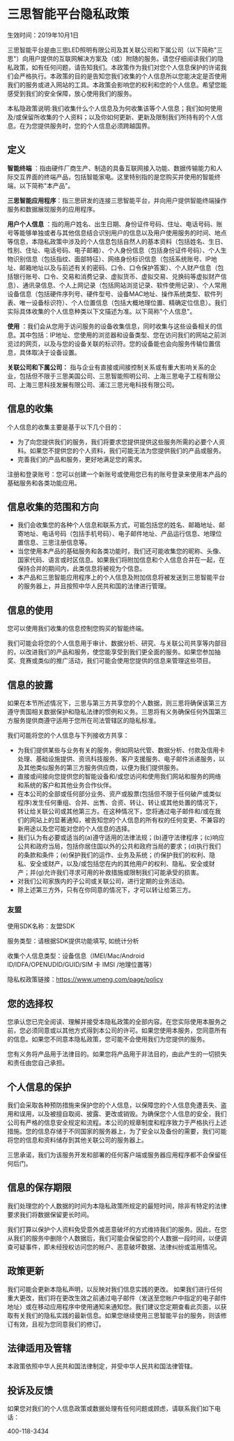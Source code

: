 # 三思智能平台隐私政策

生效时间：2019年10月1日

三思智能平台是由三思LED照明有限公司及其关联公司和下属公司（以下简称&quot;三思&quot;）向用户提供的互联网解决方案及（或）附随的服务。请您仔细阅读我们的隐私政策，如有任何问题，请告知我们。本政策作为我们对您个人信息保护的许诺我们会严格执行。本政策的目的是告知您我们收集的个人信息所以您能决定是否使用我们的服务或进入网站的工具。本政策会影响您的权利和您的个人信息。希望您能感受到我们的安全保障，放心使用我们的服务。

本私隐政策说明:我们收集什么个人信息及为何收集该等个人信息；我们如何使用及/或保留所收集的个人资料；以及你如何更新、更新及限制我们所持有的个人信息。在为您提供服务时，您的个人信息必须跨越国界。

## 定义

**智能终端** ：指由硬件厂商生产、制造的具备互联网接入功能、数据传输能力和人际交互界面的终端产品，包括智能家电。这里特别指的是您购买并使用的智能终端，以下简称&quot;本产品&quot;。

**三思智能应用程序**：指三思研发的连接三思智能平台，并向用户提供智能终端操作服务和数据展现服务的应用程序。

**用户个人信息** ：指的用户姓名、出生日期、身份证件号码、住址、电话号码、账号等能够单独或者与其他信息结合识别用户的信息以及用户使用服务的时间、地点等信息，本隐私政策中涉及的个人信息包括自然人的基本资料（包括姓名、生日、性别、住址、电话号码、电子邮箱）、个人身份信息（包括身份证件号码）、个人生物识别信息（包括指纹、面部特征）、网络身份标识信息（包括系统账号、IP地址、邮箱地址以及与前述有关的密码、口令、口令保护答案）、个人财产信息（包括银行账号、口令、交易和消费记录、虚拟货币、虚拟交易、兑换码等虚拟财产信息）、通讯录信息、个人上网记录（包括网站浏览记录、软件使用记录）、个人常用设备信息（包括硬件序列号、硬件型号、设备MAC地址、操作系统类型、软件列表、唯一设备标识符）、个人位置信息（包括大概地理位置、精确定位信息）。我们实际具体收集的个人信息种类以下文描述为准。以下简称&quot;个人信息&quot;。

**使用** ：我们会从您用于访问服务的设备收集信息，同时收集与这些设备相关的信息。其中包括：IP地址、您使用的浏览器和设备类型、您在访问我们的网站之前浏览过的网页，以及与您的设备关联的标识符。您的设备能也会向服务传输位置信息，具体取决于设备设置。

**关联公司和下属公司：** 指与企业有直接或间接控制关系或有重大影响关系的企业，包括但不限于三思美国公司、三思智能照明公司、上海三思电子工程有限公司、上海三思科技发展有限公司、浦江三思光电科技有限公司。

## 信息的收集

个人信息的收集主要是基于以下几个目的：

- 为了向您提供我们的服务，我们将要求您提供提供这些服务所需的必要个人资料。如果您不提供您的个人资料，我们可能无法为您提供我们的产品或服务。
- 完善我们的产品和服务，更好地满足您的需求。

注册和登录账号：您可以创建一个新账号或使用您已有的账号登录来使用本产品的基础服务和各类功能应用。

## 信息收集的范围和方向

- 我们会收集您的各种个人信息和联系方式，可能包括您的姓名、邮箱地址、邮寄地址、电话号码（包括手机号码）、电子邮件地址、产品运行信息、地理位置信息、三思注册信息等。
- 当您使用本产品的基础服务和各类功能时，我们还可能收集您的昵称、头像、国家代码、语言或时区信息。如果我们将附加信息和个人信息合并在一起，在保持合并的期间内，此类信息将被视为个信息。
- 本产品和三思智能应用程序上的个人信息及附加信息将被发送到三思智能平台的服务器上，并且按照中华人民共和国的法律进行管理。

## 信息的使用

您可以使用我们收集的信息控制您购买的智能终端。

我们可能会将您的个人信息用于审计、数据分析、研究、与关联公司共享等内部目的，以改进我们的产品和服务，使您能享受到我们更全面的服务。如果您参加抽奖、竞赛或类似的推广活动，我们可能会使用您提供的信息来管理这些项目。

## 信息的披露

如果在本节所述情况下，三思与第三方共享您的个人数据，则三思将确保该第三方遵守贵国相关数据保护和隐私法律的惯例和义务。三思将有义务确保任何外国第三方服务提供商遵守适用于您所在司法管辖区的隐私标准。

我们可能将您的个人信息与下列接收方共享：

- 为我们提供某些与业务有关的服务，例如网站代管、数据分析、付款及信用卡处理、基础设施提供、资讯科技服务、客户支援服务、电子邮件派递服务，以及其他类似服务的第三方服务供应商，以便为我们提供服务。
- 直接或间接向您提供您的智能设备和/或您访问和使用我们网站和服务的网络和系统的客户和其他业务合作伙伴。
- 在本公司的全部或任何部分业务、资产或股票(包括但不限于任何破产或类似程序)发生任何重组、合并、出售、合资、转让、转让或其他处置的情况下，转让给关联公司或其他第三方。在这种情况下，您将通过电子邮件和/或在我们的网站上的显著通知，被告知您的个人信息的所有权的任何变更、不兼容的新用途以及您可能对您的个人信息的选择。
- 我们认为有必要或适当的(a)遵守适用的法律法规；(b)遵守法律程序；(c)响应公共和政府当局，包括你居住国以外的公共和政府当局的要求；(d)执行我们的条款和条件；(e)保护我们的运作、业务及系统；(f)保护我们的权利、隐私、安全或财产，以及/或包括您在内的其他用户的权利、隐私、安全或财产；并(g)允许我们寻求可用的补救措施或限制我们可能承受的损害。
- 对我们公司家族内的子公司或关联公司，进行定期的业务活动。
- 除上述第三方外，只有在你同意的情况下，才可以转让给第三方。

### 友盟

使用SDK名称：友盟SDK

服务类型：请根据SDK提供功能填写, 如统计分析

收集个人信息类型：设备信息（IMEI/Mac/Android ID/IDFA/OPENUDID/GUID/SIM 卡 IMSI /地理位置等）

隐私权政策链接：https://www.umeng.com/page/policy

## 您的选择权

您承认您已完全阅读、理解并接受本隐私政策的全部内容。在您实际使用本服务之前，您必须同意或以其他方式得到本公司的许可。如果您使用本服务，您同意所有的信息。如果您不同意本隐私政策，您可能不会使用我们为您提供的服务。

您有义务将产品用于法律目的。如果您将产品用于非法目的，由此产生的一切损失和责任由您自己承担。

## 个人信息的保护

我们会采取各种预防措施来保护您的个人信息，以保障您的个人信息免遭丢失、盗用和误用，以及被擅自取阅、披露、更改或销毁。为确保您个人信息的安全，我们公司有严格的信息安全规定和流程。本公司的规章制度和程序致力于严格执行上述措施。您的信息存储于不同国家的服务器上，为了安全以及备份的需要，我们可能将您的信息和资料储存到其他关联公司的服务器上。

三思承诺，我们为该服务开发和部署的任何客户端或服务器应用程序都不会保留任何后门。

## 信息的保存期限

我们处理您的个人数据的时间为本隐私政策所规定的最短时间，除非有特定的法律要求我们将数据保留更长时间。

我们打算以保护个人资料免受意外或恶意破坏的方式维持我们的服务。因此，在您从我们的服务中删除个人数据后，我们可能会保留您的个人数据一段时间，以便调查可疑事件，即未经授权访问您的帐户、恶意破坏数据、法律纠纷或滥用情况。

## 政策更新

我们可能会更新本隐私声明，以反映对我们信息实践的更改。 如果我们进行任何重大更改，我们将在更改生效之前通过电子邮件（发送至您帐户中指定的电子邮件地址）或在移动应用程序中使用通知来通知您。我们建议您定期查看此页面，以获取有关我们的隐私实践的最新信息。如果您继续使用三思智能平台的服务，则该修订有效，且视为您同意我们的修订。

## 法律适用及管辖

本政策依照中华人民共和国法律制定，并受中华人民共和国法律管辖。

## 投诉及反馈

如果您对我们的个人信息政策或数据处理有任何问题或顾虑，请联系我们如下电话：

400-118-3434
